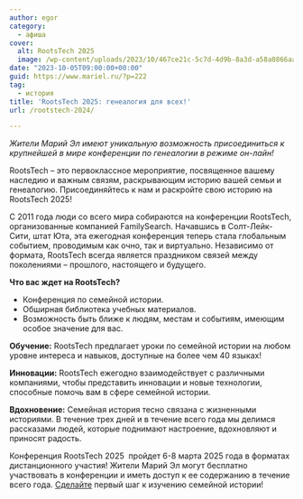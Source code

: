 ```yaml
---
author: egor
category:
  - афиша
cover:
  alt: RootsTech 2025
  image: /wp-content/uploads/2023/10/467ce21c-5c7d-4d9b-8a3d-a58a0866aa7f.png
date: "2023-10-05T09:00:00+00:00"
guid: https://www.mariel.ru/?p=222
tag:
  - история
title: 'RootsTech 2025: генеалогия для всех!'
url: /rootstech-2024/

---
```

_Жители Марий Эл имеют уникальную возможность присоединиться к крупнейшей в мире конференции по генеалогии в режиме он-лайн!_

RootsTech – это первоклассное мероприятие, посвященное вашему наследию и важным связям, раскрывающим историю вашей семьи и генеалогию. Присоединяйтесь к нам и раскройте свою историю на RootsTech 2025!

С 2011 года люди со всего мира собираются на конференции RootsTech, организованные компанией FamilySearch. Начавшись в Солт-Лейк-Сити, штат Юта, эта ежегодная конференция теперь стала глобальным событием, проводимым как очно, так и виртуально. Независимо от формата, RootsTech всегда является праздником связей между поколениями – прошлого, настоящего и будущего.

**Что вас ждет на RootsTech?**

- Конференция по семейной истории.
- Обширная библиотека учебных материалов.
- Возможность быть ближе к людям, местам и событиям, имеющим особое значение для вас.

**Обучение:** RootsTech предлагает уроки по семейной истории на любом уровне интереса и навыков, доступные на более чем 40 языках!

**Инновации:** RootsTech ежегодно взаимодействует с различными компаниями, чтобы представить инновации и новые технологии, способные помочь вам в сфере семейной истории.

**Вдохновение:** Семейная история тесно связана с жизненными историями. В течение трех дней и в течение всего года мы делимся рассказами людей, которые поднимают настроение, вдохновляют и приносят радость.

Конференция RootsTech 2025  пройдет 6-8 марта 2025 года в форматах дистанционного участия! Жители Марий Эл могут бесплатно участвовать в конференции и иметь доступ к ее содержанию в течение всего года. [Сделайте](https://www.familysearch.org/rootstech/) первый шаг к изучению семейной истории!
